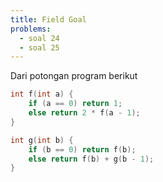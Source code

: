 ```yaml
---
title: Field Goal
problems:
  - soal 24
  - soal 25
---
```


Dari potongan program berikut

```cpp
int f(int a) { 
	if (a == 0) return 1; 
	else return 2 * f(a - 1); 
}

int g(int b) {
	if (b == 0) return f(b); 
	else return f(b) + g(b - 1);
}
```
